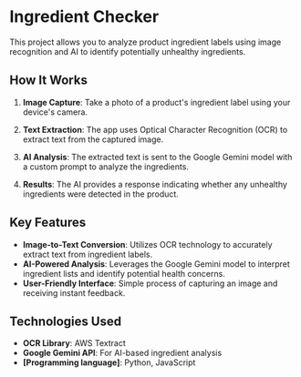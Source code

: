# Ingredient Checker

This project allows you to analyze product ingredient labels using image recognition and AI to identify potentially unhealthy ingredients.

## How It Works

1. **Image Capture**: Take a photo of a product's ingredient label using your device's camera.

2. **Text Extraction**: The app uses Optical Character Recognition (OCR) to extract text from the captured image.

3. **AI Analysis**: The extracted text is sent to the Google Gemini model with a custom prompt to analyze the ingredients.

4. **Results**: The AI provides a response indicating whether any unhealthy ingredients were detected in the product.

## Key Features

- **Image-to-Text Conversion**: Utilizes OCR technology to accurately extract text from ingredient labels.
- **AI-Powered Analysis**: Leverages the Google Gemini model to interpret ingredient lists and identify potential health concerns.
- **User-Friendly Interface**: Simple process of capturing an image and receiving instant feedback.

## Technologies Used

- **OCR Library**: AWS Textract
- **Google Gemini API**: For AI-based ingredient analysis
- **[Programming language]**: Python, JavaScript

